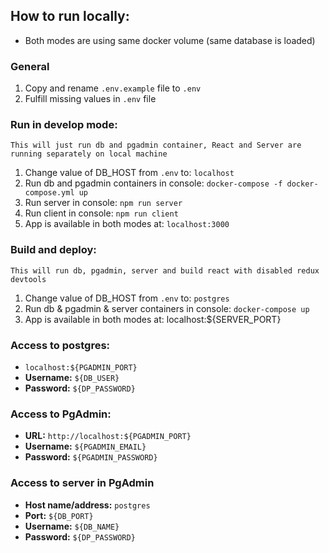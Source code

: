 ## How to run locally:

- Both modes are using same docker volume (same database is loaded)

### General

1. Copy and rename `.env.example` file to `.env`
2. Fulfill missing values in `.env` file

### Run in develop mode:

    This will just run db and pgadmin container, React and Server are running separately on local machine

1. Change value of DB_HOST from `.env` to: `localhost`
2. Run db and pgadmin containers in console: `docker-compose -f docker-compose.yml up`
3. Run server in console: `npm run server`
4. Run client in console: `npm run client`
5. App is available in both modes at: `localhost:3000`

### Build and deploy:

    This will run db, pgadmin, server and build react with disabled redux devtools

1. Change value of DB_HOST from `.env` to: `postgres`
2. Run db & pgadmin & server containers in console: `docker-compose up`
3. App is available in both modes at: localhost:${SERVER_PORT}

### Access to postgres:

- `localhost:${PGADMIN_PORT}`
- **Username:** `${DB_USER}`
- **Password:** `${DP_PASSWORD}`

### Access to PgAdmin:

- **URL:** `http://localhost:${PGADMIN_PORT}`
- **Username:** `${PGADMIN_EMAIL}`
- **Password:** `${PGADMIN_PASSWORD}`

### Access to server in PgAdmin

- **Host name/address:** `postgres`
- **Port:** `${DB_PORT}`
- **Username:** `${DB_NAME}`
- **Password:** `${DP_PASSWORD}`
